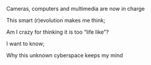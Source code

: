 Cameras, computers and multimedia are now in charge

This smart (r)evolution makes me think;

Am I crazy for thinking it is too “life like”? 

I want to know;

Why this unknown cyberspace keeps my mind
